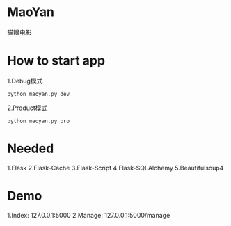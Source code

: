 # MaoYan
猫眼电影

# How to start app

1.Debug模式
```
python maoyan.py dev
```
2.Product模式
```
python maoyan.py pro
```

# Needed
1.Flask
2.Flask-Cache
3.Flask-Script
4.Flask-SQLAlchemy
5.Beautifulsoup4

# Demo
1.Index: 127.0.0.1:5000
2.Manage: 127.0.0.1:5000/manage
